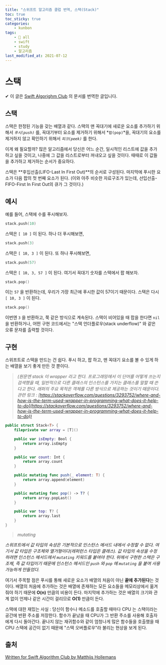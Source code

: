 ```yaml
---
title: "스위프트 알고리즘 클럽 번역, 스택(Stack)"
toc: true
toc_sticky: true
categories:
    - kunbon
tags:
    - 📂 all
    - swift
    - study
    - 알고리즘
last_modified_at: 2021-07-12
---
```


# 스택

✔︎ 이 글은 [Swift Algorighm Club](https://github.com/raywenderlich/swift-algorithm-club) 의 문서를 번역한 글입니다.

## 스택

스택은 한정된 기능을 갖는 배열과 같다. 스택의 맨 꼭대기에 새로운 요소를 추가하기 위해서 *`푸시(push)`* 를, 꼭대기부터 요소를 제거하기 위해서 *`팝(pop)`*을, 꼭대기의 요소를 제거하지 않고 확인하기 위해서 *`피크(peek)`* 를 한다.

이게 왜 필요할까? 많은 알고리즘에서 당신은 어느 순간, 일시적인 리스트에 값을 추가하고 싶을 것이고, 나중에 그 값을 리스트로부터 꺼내오고 싶을 것이다. 때때로 이 값들을 추가하고 제거하는 순서가 중요하다.

스택은 **후입선출(LIFO-Last In First Out)**의 순서로 구성된다. 마지막에 푸시한 요소가 다음 팝의 첫 번째 요소가 된다. (이와 아주 비슷한 자료구조가 있는데, 선입선출-FIFO-First In First Out의 큐가 그 것이다.)

## 예시

예를 들어, 스택에 수를 푸시해보자.

```swift
stack.push(10)
```

스택은 `[ 10 ]` 이 된다. 하나 더 푸시해보면,

```swift
stack.push(3)
```

스택은 `[ 10, 3 ]` 이 된다. 또 하나 푸시해보면,

```swift
stack.push(57)
```

스택은 `[ 10, 3, 57 ]` 이 된다. 여기서 꼭대기 숫자를 스택에서 팝 해보자.

```swift
stack.pop()
```

이는 `57` 을 반환하는데, 우리가 가장 최근에 푸시한 값이 57이기 때문이다. 스택은 다시 `[ 10, 3 ]` 이 된다.

```swift
stack.pop()
```

이번엔 `3` 을 반환하고, 쭉 같은 방식으로 계속된다. 스택이 비어있을 때 팝을 한다면 `nil` 을 반환하거나, 어떤 구현 코드에서는 "스택 언더플로우(stack underflow)" 와 같은 오류 문자를 출력할 것이다.

## 구현

스위프트로 스택을 만드는 건 쉽다. 푸시 하고, 팝 하고, 맨 꼭대기 요소를 볼 수 있게 하는 배열을 보기 좋게 만든 것 뿐이다.

> *(원문엔 stack 이 wrapper 라고 한다. 프로그래밍에서 이 단어를 어떻게 쓰는지 검색했을 때, 일반적으로 다른 클래스의 인스턴스를 가지는 클래스를 말할 때 쓴다고 한다. 래퍼의 주요 목적은 객체를 다른 방식으로 제공하는 것이기 때문이다. 관련 링크 : [https://stackoverflow.com/questions/3293752/where-and-how-is-the-term-used-wrapper-in-programming-what-does-it-help-to-do](https://stackoverflow.com/questions/3293752/where-and-how-is-the-term-used-wrapper-in-programming-what-does-it-help-to-do))*

```swift
public struct Stack<T> {
	fileprivate var array = [T]()

	public var isEmpty: Bool {
		return array.isEmpty
	}

	public var count: Int {
		return array.count
	}

	public mutating func push(_ element: T) {
		return array.append(element)
	}

	public mutating func pop() -> T? {
		return array.popLast()
	}

	public var top: T? {
		return array.last
	}
}
```

> *mutating*

*스위프트에서 값 타입의 속성은 기본적으로 인스턴스 메서드 내에서 수정할 수 없다. 여기서 값 타입은 구조체와 열거형이다(레퍼런스 타입은 클래스). 값 타입의 속성을 수정하려면 인스턴스 메서드에서 `mutating` 키워드를 붙여야 한다. 위에서 구현한 스택은 구조체, 즉 값 타입이기 때문에 인스턴스 메서드인 `push` 와 `pop` 에 `mutating` 을 붙여 사용 가능하게 만들었다.*

여기서 주목할 점은 푸시를 통해 새로운 요소가 배열의 처음이 아닌 **끝에 추가된다**는 것이다. 배열의 처음에 추가하는 것은 배열에 존재하는 모든 요소들을 메모리상에서 옮겨줘야 하기 때문에 **O(n)** 만큼의 비용이 든다. 마지막에 추가하는 것은 배열의 크기와 관계 없이 언제나 같은 시간이 걸리므로 **O(1)** 만큼이 든다.

스택에 대한 재밌는 사실 : 당신이 함수나 메소드를 호출할 때마다 CPU 는 스택이라는 공간에 반환 주소를 저장한다. 함수가 끝났을 때 CPU가 그 반환 주소를 사용해 호출자에게 다시 돌아간다. 끝나지 않는 재귀함수와 같이 엄청나게 많은 함수들을 호출했을 때 CPU 스택에 공간이 없기 때문에 "스택 오버플로우"라 불리는 현상을 보게 된다.


## 출처

[Written for Swift Algorithm Club by Matthijs Hollemans](https://github.com/raywenderlich/swift-algorithm-club/tree/master/Stack)
